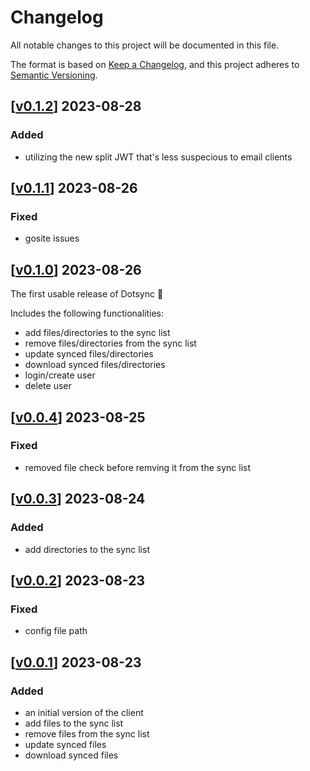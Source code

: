 # Changelog

All notable changes to this project will be documented in this file.

The format is based on [Keep a Changelog](https://keepachangelog.com/en/1.0.0/),
and this project adheres to [Semantic Versioning](https://semver.org/spec/v2.0.0.html).

## \[[v0.1.2](https://github.com/mbaraa/dotsync/releases/tag/v0.1.2)\] 2023-08-28

### Added

- utilizing the new split JWT that's less suspecious to email clients

## \[[v0.1.1](https://github.com/mbaraa/dotsync/releases/tag/v0.1.1)\] 2023-08-26

### Fixed

- gosite issues


## \[[v0.1.0](https://github.com/mbaraa/dotsync/releases/tag/v0.1.0)\] 2023-08-26

The first usable release of Dotsync 🚀

Includes the following functionalities:
- add files/directories to the sync list
- remove files/directories from the sync list
- update synced files/directories
- download synced files/directories
- login/create user
- delete user

## \[[v0.0.4](https://github.com/mbaraa/dotsync/releases/tag/v0.0.4)\] 2023-08-25

### Fixed

- removed file check before remving it from the sync list

## \[[v0.0.3](https://github.com/mbaraa/dotsync/releases/tag/v0.0.3)\] 2023-08-24

### Added

- add directories to the sync list

## \[[v0.0.2](https://github.com/mbaraa/dotsync/releases/tag/v0.0.2)\] 2023-08-23

### Fixed

- config file path

## \[[v0.0.1](https://github.com/mbaraa/dotsync/releases/tag/v0.0.1)\] 2023-08-23

### Added

- an initial version of the client
- add files to the sync list
- remove files from the sync list
- update synced files
- download synced files
